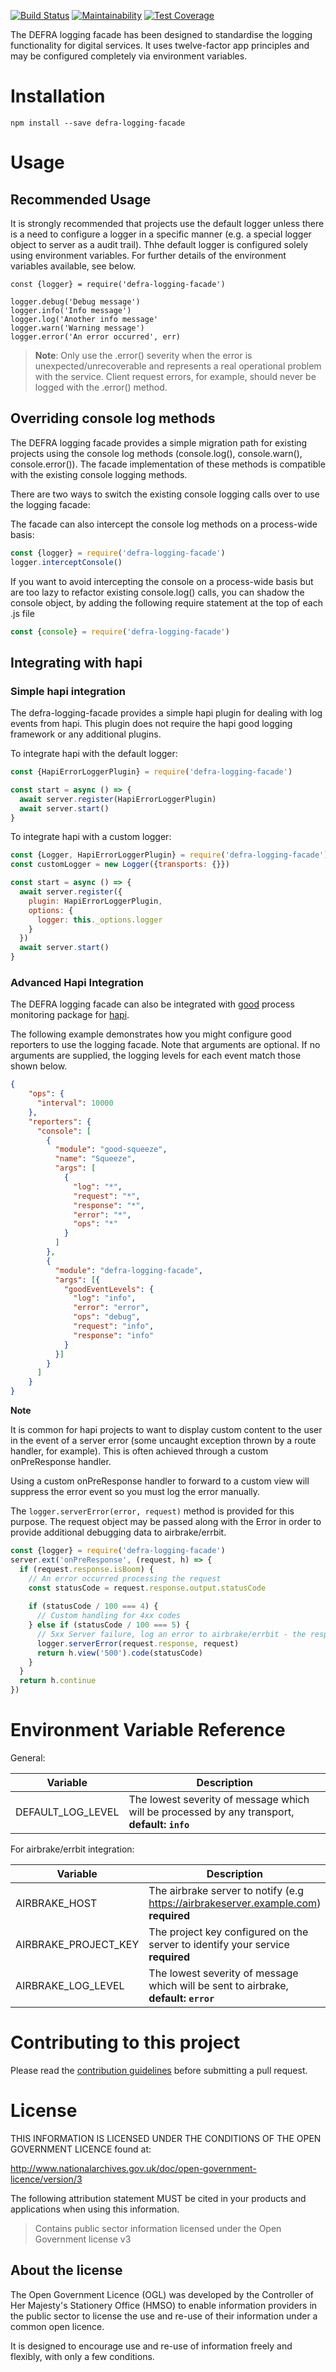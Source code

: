 [![Build Status](https://travis-ci.org/DEFRA/defra-logging-facade.svg?branch=master)](https://travis-ci.org/DEFRA/defra-logging-facade)
[![Maintainability](https://api.codeclimate.com/v1/badges/5c85565bb7e8316b381c/maintainability)](https://codeclimate.com/github/DEFRA/defra-logging-facade/maintainability)
[![Test Coverage](https://api.codeclimate.com/v1/badges/5c85565bb7e8316b381c/test_coverage)](https://codeclimate.com/github/DEFRA/defra-logging-facade/test_coverage)

The DEFRA logging facade has been designed to standardise the logging functionality for digital services.
It uses twelve-factor app principles and may be configured completely via environment variables. 


# Installation

```
npm install --save defra-logging-facade
```

# Usage

## Recommended Usage

It is strongly recommended that projects use the default logger unless there is a need to configure a logger in a 
specific manner (e.g. a special logger object to server as a audit trail).  Thhe default logger is configured solely 
using environment variables.  For further details of the environment variables available, see below.

```
const {logger} = require('defra-logging-facade')

logger.debug('Debug message')
logger.info('Info message')
logger.log('Another info message'
logger.warn('Warning message')
logger.error('An error occurred', err)
```
> **Note**: Only use the .error() severity when the error is unexpected/unrecoverable and represents a real operational
> problem with the service.  Client request errors, for example, should never be logged with the .error() method. 

## Overriding console log methods
The DEFRA logging facade provides a simple migration path for existing projects using the console log methods
(console.log(), console.warn(), console.error()).  The facade implementation of these methods is compatible with the
existing console logging methods.

There are two ways to switch the existing console logging calls over to use the logging facade:

The facade can also intercept the console log methods on a process-wide basis:
```javascript
const {logger} = require('defra-logging-facade')
logger.interceptConsole()
```

If you want to avoid intercepting the console on a process-wide basis but are too lazy to refactor existing console.log()
calls, you can shadow the console object, by adding the following require statement at the top of each .js file
```javascript
const {console} = require('defra-logging-facade')
```



## Integrating with hapi

### Simple hapi integration
The defra-logging-facade provides a simple hapi plugin for dealing with log events from hapi.  This plugin does not require
the hapi good logging framework or any additional plugins.

To integrate hapi with the default logger:
```javascript
const {HapiErrorLoggerPlugin} = require('defra-logging-facade')

const start = async () => {
  await server.register(HapiErrorLoggerPlugin)
  await server.start()
}
```
To integrate hapi with a custom logger:
```javascript
const {Logger, HapiErrorLoggerPlugin} = require('defra-logging-facade')
const customLogger = new Logger({transports: {}})

const start = async () => {
  await server.register({
    plugin: HapiErrorLoggerPlugin,
    options: {
      logger: this._options.logger
    }
  })
  await server.start()
}
```

### Advanced Hapi Integration
The DEFRA logging facade can also be integrated with [good](https://github.com/hapijs/good) process monitoring package
for [hapi](https://github.com/hapijs/hapi).

The following example demonstrates how you might configure good reporters to use the logging facade.  Note that arguments
are optional.  If no arguments are supplied, the logging levels for each event match those shown below.

```json
{
    "ops": {
      "interval": 10000
    },
    "reporters": {
      "console": [
        {
          "module": "good-squeeze",
          "name": "Squeeze",
          "args": [
            {
              "log": "*",
              "request": "*",
              "response": "*",
              "error": "*",
              "ops": "*"
            }
          ]
        },
        {
          "module": "defra-logging-facade",
          "args": [{
            "goodEventLevels": {
              "log": "info",
              "error": "error",
              "ops": "debug",
              "request": "info",
              "response": "info"
            }
          }]
        }
      ]
    }
}
```

**Note**

It is common for hapi projects to want to display custom content to the user in the event of a server error (some 
uncaught exception thrown by a route handler, for example).  This is often achieved through a custom onPreResponse handler.  

Using a custom onPreResponse handler to forward to a custom view will suppress the error event so you must log the error manually.

The `logger.serverError(error, request)` method is provided for this purpose.  The request object may be passed along with
the Error in order to provide additional debugging data to airbrake/errbit.


```javascript
const {logger} = require('defra-logging-facade')
server.ext('onPreResponse', (request, h) => {
  if (request.response.isBoom) {
    // An error occurred processing the request
    const statusCode = request.response.output.statusCode
    
    if (statusCode / 100 === 4) {
      // Custom handling for 4xx codes
    } else if (statusCode / 100 === 5) {
      // 5xx Server failure, log an error to airbrake/errbit - the response object is actually an instanceof Error
      logger.serverError(request.response, request)
      return h.view('500').code(statusCode)
    }
  }
  return h.continue
})

``` 


# Environment Variable Reference

General:

| Variable           | Description   
| -------------      |-------------
| DEFAULT_LOG_LEVEL  | The lowest severity of message which will be processed by any transport, **default: `info`** 


For airbrake/errbit integration:

| Variable              | Description   
| -------------         |-------------
| AIRBRAKE_HOST         | The airbrake server to notify (e.g https://airbrakeserver.example.com) **required** 
| AIRBRAKE_PROJECT_KEY  | The project key configured on the server to identify your service **required**
| AIRBRAKE_LOG_LEVEL    | The lowest severity of message which will be sent to airbrake, **default: `error`** 


# Contributing to this project

Please read the [contribution guidelines](/CONTRIBUTING.md) before submitting a pull request.

# License

THIS INFORMATION IS LICENSED UNDER THE CONDITIONS OF THE OPEN GOVERNMENT LICENCE found at:

<http://www.nationalarchives.gov.uk/doc/open-government-licence/version/3>

The following attribution statement MUST be cited in your products and applications when using this information.

>Contains public sector information licensed under the Open Government license v3

## About the license

The Open Government Licence (OGL) was developed by the Controller of Her Majesty's Stationery Office (HMSO) to enable information providers in the public sector to license the use and re-use of their information under a common open licence.

It is designed to encourage use and re-use of information freely and flexibly, with only a few conditions.
